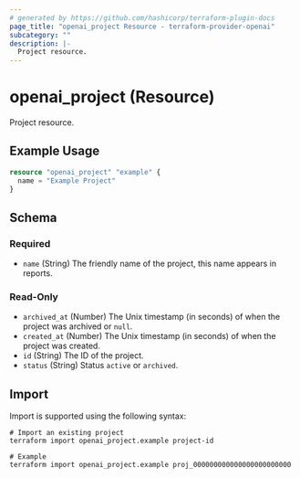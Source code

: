 ```yaml
---
# generated by https://github.com/hashicorp/terraform-plugin-docs
page_title: "openai_project Resource - terraform-provider-openai"
subcategory: ""
description: |-
  Project resource.
---
```


# openai_project (Resource)

Project resource.

## Example Usage

```terraform
resource "openai_project" "example" {
  name = "Example Project"
}
```

<!-- schema generated by tfplugindocs -->
## Schema

### Required

- `name` (String) The friendly name of the project, this name appears in reports.

### Read-Only

- `archived_at` (Number) The Unix timestamp (in seconds) of when the project was archived or `null`.
- `created_at` (Number) The Unix timestamp (in seconds) of when the project was created.
- `id` (String) The ID of the project.
- `status` (String) Status `active` or `archived`.

## Import

Import is supported using the following syntax:

```shell
# Import an existing project
terraform import openai_project.example project-id

# Example
terraform import openai_project.example proj_000000000000000000000000
```
